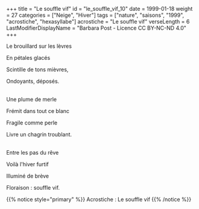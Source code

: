 +++
title = "Le souffle vif"
id = "le_souffle_vif_10"
date = 1999-01-18
weight = 27
categories = ["Neige", "Hiver"]
tags = ["nature", "saisons", "1999", "acrostiche", "hexasyllabe"]
acrostiche = "Le souffle vif"
verseLength = 6
LastModifierDisplayName = "Barbara Post - Licence CC BY-NC-ND 4.0"
+++

Le brouillard sur les lèvres

En pétales glacés

Scintille de tons mièvres,

Ondoyants, déposés.

 \
Une plume de merle

Frémit dans tout ce blanc

Fragile comme perle

Livre un chagrin troublant.

 \
Entre les pas du rêve

Voilà l'hiver furtif

Illuminé de brève

Floraison : souffle vif.

{{% notice style="primary" %}}
Acrostiche : Le souffle vif
{{% /notice %}}
